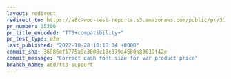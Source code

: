```yaml
---
layout: redirect
redirect_to: https://a8c-woo-test-reports.s3.amazonaws.com/public/pr/35306/e2e/index.html
pr_number: 35306
pr_title_encoded: "TT3+compatibility+"
pr_test_type: e2e
last_published: "2022-10-28 10:18:34 +0000"
commit_sha: 36986ef1775a0c3008c10c379a4580a83039f42e
commit_message: "Correct dash font size for var product price"
branch_name: add/tt3-support
---
```

